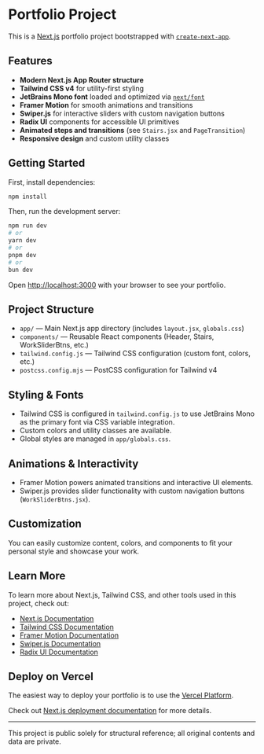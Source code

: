 # Portfolio Project

This is a [Next.js](https://nextjs.org) portfolio project bootstrapped with [`create-next-app`](https://github.com/vercel/next.js/tree/canary/packages/create-next-app).

## Features

- **Modern Next.js App Router structure**
- **Tailwind CSS v4** for utility-first styling
- **JetBrains Mono font** loaded and optimized via [`next/font`](https://nextjs.org/docs/app/building-your-application/optimizing/fonts)
- **Framer Motion** for smooth animations and transitions
- **Swiper.js** for interactive sliders with custom navigation buttons
- **Radix UI** components for accessible UI primitives
- **Animated steps and transitions** (see `Stairs.jsx` and `PageTransition`)
- **Responsive design** and custom utility classes

## Getting Started

First, install dependencies:

```bash
npm install
```

Then, run the development server:

```bash
npm run dev
# or
yarn dev
# or
pnpm dev
# or
bun dev
```

Open [http://localhost:3000](http://localhost:3000) with your browser to see your portfolio.

## Project Structure

- `app/` — Main Next.js app directory (includes `layout.jsx`, `globals.css`)
- `components/` — Reusable React components (Header, Stairs, WorkSliderBtns, etc.)
- `tailwind.config.js` — Tailwind CSS configuration (custom font, colors, etc.)
- `postcss.config.mjs` — PostCSS configuration for Tailwind v4

## Styling & Fonts

- Tailwind CSS is configured in `tailwind.config.js` to use JetBrains Mono as the primary font via CSS variable integration.
- Custom colors and utility classes are available.
- Global styles are managed in `app/globals.css`.

## Animations & Interactivity

- Framer Motion powers animated transitions and interactive UI elements.
- Swiper.js provides slider functionality with custom navigation buttons (`WorkSliderBtns.jsx`).

## Customization

You can easily customize content, colors, and components to fit your personal style and showcase your work.

## Learn More

To learn more about Next.js, Tailwind CSS, and other tools used in this project, check out:

- [Next.js Documentation](https://nextjs.org/docs)
- [Tailwind CSS Documentation](https://tailwindcss.com/docs)
- [Framer Motion Documentation](https://www.framer.com/motion/)
- [Swiper.js Documentation](https://swiperjs.com/react)
- [Radix UI Documentation](https://www.radix-ui.com/docs)

## Deploy on Vercel

The easiest way to deploy your portfolio is to use the [Vercel Platform](https://vercel.com/new?utm_medium=default-template&filter=next.js&utm_source=create-next-app&utm_campaign=create-next-app-readme).

Check out [Next.js deployment documentation](https://nextjs.org/docs/app/building-your-application/deploying) for more details.

---

This project is public solely for structural reference; all original contents and data are private.